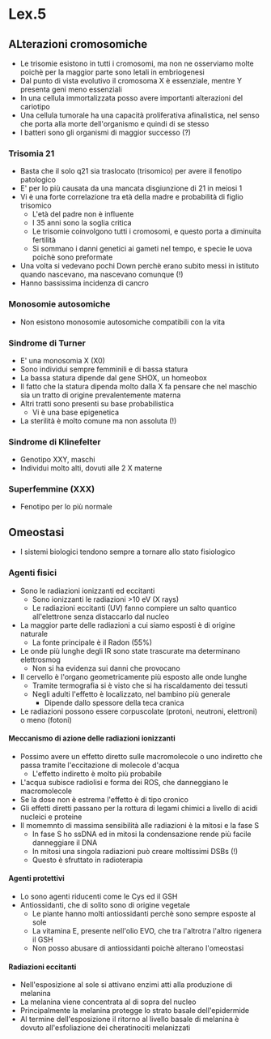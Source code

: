 # Lex.5
## ALterazioni cromosomiche
* Le trisomie esistono in tutti i cromosomi, ma non ne osserviamo molte poichè per la maggior parte sono letali in embriogenesi
* Dal punto di vista evolutivo il cromosoma X è essenziale, mentre Y presenta geni meno essenziali
* In una cellula immortalizzata posso avere importanti alterazioni del cariotipo
* Una cellula tumorale ha una capacità proliferativa afinalistica, nel senso che porta alla morte dell'organismo e quindi di se stesso
* I batteri sono gli organismi di maggior successo (?)

### Trisomia 21
* Basta che il solo q21 sia traslocato (trisomico) per avere il fenotipo patologico
* E' per lo più causata da una mancata disgiunzione di 21 in meiosi 1
* Vi è una forte correlazione tra età della madre e probabilità di figlio trisomico
	+ L'età del padre non è influente
	+ I 35 anni sono la soglia critica
	+ Le trisomie coinvolgono tutti i cromosomi, e questo porta a diminuita fertilità
	+ Si sommano i danni genetici ai gameti nel tempo, e specie le uova poichè sono preformate
* Una volta si vedevano pochi Down perchè erano subito messi in istituto quando nascevano, ma nascevano comunque (!)
* Hanno bassissima incidenza di cancro

### Monosomie autosomiche
* Non esistono monosomie autosomiche compatibili con la vita

### Sindrome di Turner
* E' una monosomia X (X0)
* Sono individui sempre femminili e di bassa statura
* La bassa statura dipende dal gene SHOX, un homeobox
* Il fatto che la statura dipenda molto dalla X fa pensare che nel maschio sia un tratto di origine prevalentemente materna
* Altri tratti sono presenti su base probabilistica
	+ Vi è una base epigenetica
* La sterilità è molto comune ma non assoluta (!)

### Sindrome di Klinefelter
* Genotipo XXY, maschi
* Individui molto alti, dovuti alle 2 X materne

### Superfemmine (XXX)
* Fenotipo per lo più normale

## Omeostasi
* I sistemi biologici tendono sempre a tornare allo stato fisiologico

### Agenti fisici
* Sono le radiazioni ionizzanti ed eccitanti
	+ Sono ionizzanti le radiazioni >10 eV (X rays)
	+ Le radiazioni eccitanti (UV) fanno compiere un salto quantico all'elettrone senza distaccarlo dal nucleo
* La maggior parte delle radiazioni a cui siamo esposti è di origine naturale
	+ La fonte principale è il Radon (55%)
* Le onde più lunghe degli IR sono state trascurate ma determinano elettrosmog
	+ Non si ha evidenza sui danni che provocano
* Il cervello è l'organo geometricamente più esposto alle onde lunghe
	+ Tramite termografia si è visto che si ha riscaldamento dei tessuti
	+ Negli adulti l'effetto è localizzato, nel bambino più generale
		+ Dipende dallo spessore della teca cranica
* Le radiazioni possono essere corpuscolate (protoni, neutroni, elettroni) o meno (fotoni)

#### Meccanismo di azione delle radiazioni ionizzanti
* Possimo avere un effetto diretto sulle macromolecole o uno indiretto che passa tramite l'eccitazione di molecole d'acqua
	+ L'effetto indiretto è molto più probabile
* L'acqua subisce radiolisi e forma dei ROS, che danneggiano le macromolecole
* Se la dose non è estrema l'effetto è di tipo cronico
* Gli effetti diretti passano per la rottura di legami chimici a livello di acidi nucleici e proteine
* Il momemnto di massima sensibilità alle radiazioni è la mitosi e la fase S
	+ In fase S ho ssDNA ed in mitosi la condensazione rende più facile danneggiare il DNA
	+ In mitosi una singola radiazioni può creare moltissimi DSBs (!)
	+ Questo è sfruttato in radioterapia

#### Agenti protettivi
* Lo sono agenti riducenti come le Cys ed il GSH
* Antiossidanti, che di solito sono di origine vegetale
	+ Le piante hanno molti antiossidanti perchè sono sempre esposte al sole
	+ La vitamina E, presente nell'olio EVO, che tra l'altrotra l'altro rigenera il GSH
	+ Non posso abusare di antiossidanti poichè alterano l'omeostasi

#### Radiazioni eccitanti
* Nell'esposizione al sole si attivano enzimi atti alla produzione di melanina
* La melanina viene concentrata al di sopra del nucleo
* Principalmente la melanina protegge lo strato basale dell'epidermide
* Al termine dell'esposizione il ritorno al livello basale di melanina è dovuto all'esfoliazione dei cheratinociti melanizzati
